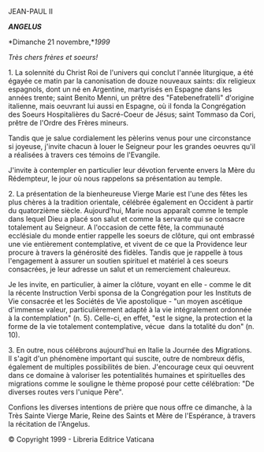 JEAN-PAUL II

***ANGELUS***

*Dimanche 21 novembre,**1999*

*Très chers frères et soeurs!*

1\. La solennité du Christ Roi de l'univers qui conclut l'année liturgique, a été égayée ce matin par la canonisation de douze nouveaux saints: dix religieux espagnols, dont un né en Argentine, martyrisés en Espagne dans les années trente; saint Benito Menni, un prêtre des "Fatebenefratelli" d'origine italienne, mais oeuvrant lui aussi en Espagne, où il fonda la Congrégation des Soeurs Hospitalières du Sacré-Coeur de Jésus; saint Tommaso da Cori, prêtre de l'Ordre des Frères mineurs.

Tandis que je salue cordialement les pèlerins venus pour une circonstance si joyeuse, j'invite chacun à louer le Seigneur pour les grandes oeuvres qu'il a réalisées à travers ces témoins de l'Evangile.

J'invite à contempler en particulier leur dévotion fervente envers la Mère du Rédempteur, le jour où nous rappelons sa présentation au temple.

2\. La présentation de la bienheureuse Vierge Marie est l'une des fêtes les plus chères à la tradition orientale, célébrée également en Occident à partir du quatorzième siècle. Aujourd'hui, Marie nous apparaît comme le temple dans lequel Dieu a placé son salut et comme la servante qui se consacre totalement au Seigneur. A l'occasion de cette fête, la communauté ecclésiale du monde entier rappelle les soeurs de clôture, qui ont embrassé une vie entièrement contemplative, et vivent de ce que la Providence leur procure à travers la générosité des fidèles. Tandis que je rappelle à tous l'engagement à assurer un soutien spirituel et matériel à ces soeurs consacrées, je leur adresse un salut et un remerciement chaleureux.

Je les invite, en particulier, à aimer la clôture, voyant en elle - comme le dit la récente Instruction Verbi sponsa de la Congrégation pour les Instituts de Vie consacrée et les Sociétés de Vie apostolique - "un moyen ascétique d'immense valeur, particulièrement adapté à la vie intégralement ordonnée à la contemplation" (n. 5). Celle-ci, en effet, "est le signe, la protection et la forme de la vie totalement contemplative, vécue  dans la totalité du don" (n. 10).

3. En outre, nous célébrons aujourd'hui en Italie la Journée des Migrations. Il s'agit d'un phénomène important qui suscite, outre de nombreux défis, également de multiples possibilités de bien. J'encourage ceux qui oeuvrent dans ce domaine à valoriser les potentialités humaines et spirituelles des migrations comme le souligne le thème proposé pour cette célébration: "De diverses routes vers l'unique Père".

Confions les diverses intentions de prière que nous offre ce dimanche, à la Très Sainte Vierge Marie, Reine des Saints et Mère de l'Espérance, à travers la récitation de l'Angelus.

© Copyright 1999 - Libreria Editrice Vaticana